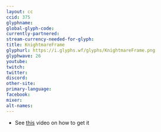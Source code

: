 ```yaml
---
layout: cc
ccid: 375
glyphname: 
global-glyph-code: 
currently-partnered: 
stream-currency-needed-for-glyph: 
title: KnightmareFrame
glyphurl: https://i.glyphs.wf/glyphs/KnightmareFrame.png
glyphwave: 26
youtube: 
twitch: 
twitter: 
discord: 
other-site: 
primary-language: 
facebook: 
mixer: 
alt-names: 
---
```

* See [this](https://www.youtube.com/watch?v=mUf9J2qu37s) video on how to get it
